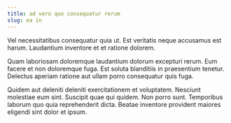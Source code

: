 ```yaml
---
title: ad vero quo consequatur rerum
slug: ea in
---
```


Vel necessitatibus consequatur quia ut. Est veritatis neque accusamus est harum. Laudantium inventore et et ratione dolorem.

Quam laboriosam doloremque laudantium dolorum excepturi rerum. Eum facere et non doloremque fuga. Est soluta blanditiis in praesentium tenetur. Delectus aperiam ratione aut ullam porro consequatur quis fuga.

Quidem aut deleniti deleniti exercitationem et voluptatem. Nesciunt molestiae eum sint. Suscipit quae qui quidem. Non porro sunt. Temporibus laborum quo quia reprehenderit dicta. Beatae inventore provident maiores eligendi sint dolor et ipsum.

